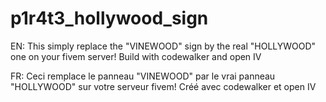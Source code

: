 # p1r4t3_hollywood_sign

EN:
This simply replace the "VINEWOOD" sign by the real "HOLLYWOOD" one on your fivem server! 
Build with codewalker and open IV

FR:
Ceci remplace le panneau "VINEWOOD"  par le vrai panneau "HOLLYWOOD" sur votre serveur fivem!
Créé avec codewalker et open IV
